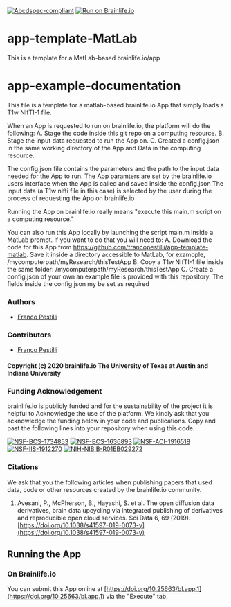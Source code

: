 [![Abcdspec-compliant](https://img.shields.io/badge/ABCD_Spec-v1.1-green.svg)](https://github.com/brain-life/abcd-spec)
[![Run on Brainlife.io](https://img.shields.io/badge/Brainlife-bl.app.1-blue.svg)](https://doi.org/10.25663/bl.app.1)

# app-template-MatLab
This is a template for a MatLab-based brainlife.io/app

# app-example-documentation
This file is a template for a matlab-based brainlife.io App that simply loads a T1w NIfTI-1 file.

When an App is requested to run on brainlife.io, the platform will do the following:
A. Stage the code inside this git repo on a computing resource.
B. Stage the input data requested to run the App on.
C. Created a config.json in the same working directory of the App and Data in the computing resource.

The config.json file contains the parameters and the path to the input data needed for the App to run. 
The App paramters are set by the brainlife.io users interface when the App is called and saved inside the config.json
The input data (a T1w nifti file in this case) is selected by the user during the process of requesting the App on brainlife.io 
 
Running the App on brainlife.io really means "execute this main.m script on a computing resource."

You can also run this App locally by launching the script main.m inside a MatLab prompt. 
If you want to do that you will need to:
A. Download the code for this App from https://github.com/francopestilli/app-template-matlab. Save it inside a directory accessible to MatLab, 
   for examople, /mycomputerpath/myResearch/thisTestApp
B. Copy a T1w NIfTI-1 file inside the same folder: /mycomputerpath/myResearch/thisTestApp
C. Create a config.json of your own an example file is provided with this repository. The fields inside the config.json my be set as required
 
### Authors
- [Franco Pestilli](pestilli@utexas.edu)

### Contributors
- [Franco Pestilli](pestilli@utexas.edu)

#### Copyright (c) 2020 brainlife.io The University of Texas at Austin and Indiana University

### Funding Acknowledgement
brainlife.io is publicly funded and for the sustainability of the project it is helpful to Acknowledge the use of the platform. We kindly ask that you acknowledge the funding below in your code and publications. Copy and past the following lines into your repository when using this code.

[![NSF-BCS-1734853](https://img.shields.io/badge/NSF_BCS-1734853-blue.svg)](https://nsf.gov/awardsearch/showAward?AWD_ID=1734853)
[![NSF-BCS-1636893](https://img.shields.io/badge/NSF_BCS-1636893-blue.svg)](https://nsf.gov/awardsearch/showAward?AWD_ID=1636893)
[![NSF-ACI-1916518](https://img.shields.io/badge/NSF_ACI-1916518-blue.svg)](https://nsf.gov/awardsearch/showAward?AWD_ID=1916518)
[![NSF-IIS-1912270](https://img.shields.io/badge/NSF_IIS-1912270-blue.svg)](https://nsf.gov/awardsearch/showAward?AWD_ID=1912270)
[![NIH-NIBIB-R01EB029272](https://img.shields.io/badge/NIH_NIBIB-R01EB029272-green.svg)](https://grantome.com/grant/NIH/R01-EB029272-01)

### Citations
We ask that you the following articles when publishing papers that used data, code or other resources created by the brainlife.io community.

1. Avesani, P., McPherson, B., Hayashi, S. et al. The open diffusion data derivatives, brain data upcycling via integrated publishing of derivatives and reproducible open cloud services. Sci Data 6, 69 (2019). [https://doi.org/10.1038/s41597-019-0073-y](https://doi.org/10.1038/s41597-019-0073-y)


## Running the App 

### On Brainlife.io

You can submit this App online at [https://doi.org/10.25663/bl.app.1](https://doi.org/10.25663/bl.app.1) via the "Execute" tab.

